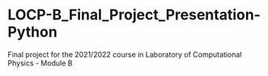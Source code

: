 # LOCP-B_Final_Project_Presentation-Python
Final project for the 2021/2022 course in Laboratory of Computational Physics - Module B
